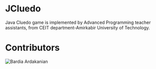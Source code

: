 # JCluedo
Java Cluedo game is implemented by Advanced Programming teacher assistants, from CEIT department-Amirkabir University of Technology.

# Contributors 
![Bardia Ardakanian](https://github.com/bardia-ardakanian)